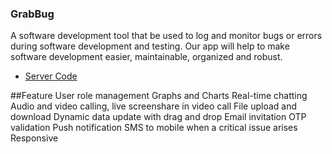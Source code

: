 ### GrabBug 
A software development tool that be used to log and monitor bugs or errors during software development and testing. Our app will help to make software development easier, maintainable, organized and robust.

- [Server Code](https://github.com/blooming-volcanoes/GrabBug-Server)


##Feature 
User role management
Graphs and Charts
Real-time chatting
Audio and video calling, live screenshare in video call
File upload and download
Dynamic data update with drag and drop
Email invitation
OTP validation
Push notification
SMS to mobile when a critical issue arises
Responsive
